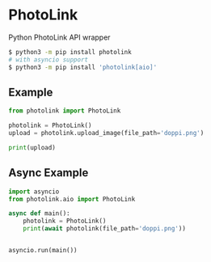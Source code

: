 # PhotoLink

Python PhotoLink API wrapper

[//]: # (- [Documentation]&#40;https://python-telegraph.readthedocs.io/en/latest/&#41;)

```bash
$ python3 -m pip install photolink
# with asyncio support
$ python3 -m pip install 'photolink[aio]'
```

## Example
```python
from photolink import PhotoLink

photolink = PhotoLink()
upload = photolink.upload_image(file_path='doppi.png')

print(upload)

```

## Async Example
```python
import asyncio
from photolink.aio import PhotoLink

async def main():
    photolink = PhotoLink()
    print(await photolink(file_path='doppi.png'))


asyncio.run(main())
```
